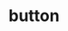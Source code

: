 <!--
 * @Author: longzai longzai.com
 * @Date: 2025-03-25 10:33:20
 * @LastEditors: longzai longzai.com
 * @LastEditTime: 2025-03-27 11:35:51
 * @FilePath: \lz-UI\docs\zh-CN\components\element-plus\button.md
 * @Description: 这是默认设置,请设置`customMade`, 打开koroFileHeader查看配置 进行设置: https://github.com/OBKoro1/koro1FileHeader/wiki/%E9%85%8D%E7%BD%AE
-->
# button

<lz-demo
    demo-height="200px"
    source-code="element-plus:::button/button-test"
/>